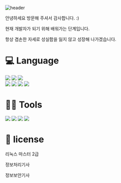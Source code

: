 
![header](https://capsule-render.vercel.app/api?type=waving&animation=fadeIn&color=gradient&customColorList=27&height=200&section=header&text=Taeyoung%20Kim&fontColor=ffffff&fontSize=40&fontAlign=63&fontAlignY=35&desc=Hello,World🐱%20I'm&ddescSize=20&descAlign=37&descAlignY=35)

안녕하세요 
방문해 주셔서 감사합니다. :)

현재 개발자가 되기 위해 배워가는 단계입니다.

항상 겸손한 자세로 성실함을 잃지 않고 성장해 나가겠습니다.


# 💻 Language

<img src="https://img.shields.io/badge/Javascript-F7DF1E?style=flat-square&logo=JavaScript&logoColor=black">   <img src="https://img.shields.io/badge/Java-007396?style=flat-square&logo=Java&logoColor=white">  <img src="https://img.shields.io/badge/Spring-6DB33F?style=flat-square&logo=SpringBoot&logoColor=black"><br>  <img src="https://img.shields.io/badge/MySQL-4479A1?style=flat-square&logo=MySQL&logoColor=white">   <img src="https://img.shields.io/badge/Linux-FCC624?style=flat-square&logo=Linux&logoColor=black">   <img src="https://img.shields.io/badge/postgresql-4169E1?style=flat-square&logo=Ubuntu&logoColor=black"> 
<img src="https://img.shields.io/badge/HTML5-E34F26?style=flat&logo=HTML5&logoColor=white">

# 💪🏼 Tools 
 <img src="https://img.shields.io/badge/Visual Studio Code-007ACC?style=flat-square&logo=Visual Studio Code&logoColor=white"/>  <img src="https://img.shields.io/badge/GitHub-181717?style=flat-square&logo=GitHub&logoColor=white"/>   <img src="https://img.shields.io/badge/Eclipse IDE-2C2255?style=flat-square&logo=Eclipse IDE&logoColor=white"/>  <img src="https://img.shields.io/badge/IntelliJ IDEA-000000?style=flat-square&logo=IntelliJ IDEA&logoColor=white"/> 


# 🥇 license
리눅스 마스터 2급<br>

정보처리기사<br>

정보보안기사



